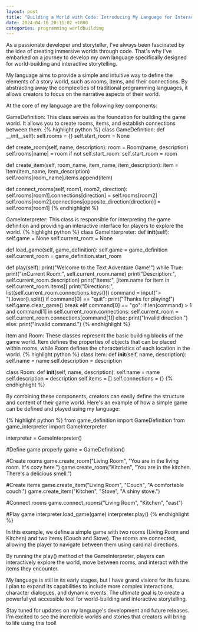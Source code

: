 ```yaml
---
layout: post 
title: "Building a World with Code: Introducing My Language for Interactive Storytelling" 
date: 2024-04-16 20:11:02 +1000 
categories: programming worldbuilding
---
```



As a passionate developer and storyteller, I've always been fascinated by the idea of creating immersive worlds through code. That's why I've embarked on a journey to develop my own language specifically designed for world-building and interactive storytelling.

My language aims to provide a simple and intuitive way to define the elements of a story world, such as rooms, items, and their connections. By abstracting away the complexities of traditional programming languages, it allows creators to focus on the narrative aspects of their world.

At the core of my language are the following key components:

GameDefinition: This class serves as the foundation for building the game world. It allows you to create rooms, items, and establish connections between them.
{% highlight python %}
class GameDefinition:
  def __init__self):
    self.rooms = {}
    self.start_room = None

  def create_room(self, name, description):
      room = Room(name, description)
      self.rooms[name] = room
      if not self.start_room:
          self.start_room = room

  def create_item(self, room_name, item_name, item_description):
      item = Item(item_name, item_description)
      self.rooms[room_name].items.append(item)

  def connect_rooms(self, room1, room2, direction):
      self.rooms[room1].connections[direction] = self.rooms[room2]
      self.rooms[room2].connections[opposite_direction(direction)] = self.rooms[room1]
{% endhighlight %}

GameInterpreter: This class is responsible for interpreting the game definition and providing an interactive interface for players to explore the world.
{% highlight python %}
class GameInterpreter:
  def __init__(self):
    self.game = None
    self.current_room = None

  def load_game(self, game_definition):
      self.game = game_definition
      self.current_room = game_definition.start_room

  def play(self):
      print("Welcome to the Text Adventure Game!")
      while True:
          print("\nCurrent Room:", self.current_room.name)
          print("Description:", self.current_room.description)
          print("Items:", [item.name for item in self.current_room.items])
          print("Directions:", list(self.current_room.connections.keys()))
          command = input("> ").lower().split()
          if command[0] == "quit":
              print("Thanks for playing!")
              self.game.clear_game()
              break
          elif command[0] == "go":
              if len(command) > 1 and command[1] in self.current_room.connections:
                  self.current_room = self.current_room.connections[command[1]]
              else:
                  print("Invalid direction.")
          else:
              print("Invalid command.")
{% endhighlight %}

Item and Room: These classes represent the basic building blocks of the game world. Item defines the properties of objects that can be placed within rooms, while Room defines the characteristics of each location in the world.
{% highlight python %}
class Item:
  def __init__(self, name, description):
    self.name = name
    self.description = description

class Room:
  def __init__(self, name, description):
    self.name = name
    self.description = description
    self.items = []
    self.connections = {}
{% endhighlight %}

By combining these components, creators can easily define the structure and content of their game world. Here's an example of how a simple game can be defined and played using my language:

{% highlight python %}
from game_definition import GameDefinition
from game_interpreter import GameInterpreter

interpreter = GameInterpreter()

#Define game properly
game = GameDefinition()

#Create rooms
game.create_room("Living Room", "You are in the living room. It's cozy here.")
game.create_room("Kitchen", "You are in the kitchen. There's a delicious smell.")

#Create items
game.create_item("Living Room", "Couch", "A comfortable couch.")
game.create_item("Kitchen", "Stove", "A shiny stove.")

#Connect rooms
game.connect_rooms("Living Room", "Kitchen", "east")

#Play game
interpreter.load_game(game)
interpreter.play()
{% endhighlight %}

In this example, we define a simple game with two rooms (Living Room and Kitchen) and two items (Couch and Stove). The rooms are connected, allowing the player to navigate between them using cardinal directions.

By running the play() method of the GameInterpreter, players can interactively explore the world, move between rooms, and interact with the items they encounter.

My language is still in its early stages, but I have grand visions for its future. I plan to expand its capabilities to include more complex interactions, character dialogues, and dynamic events. The ultimate goal is to create a powerful yet accessible tool for world-building and interactive storytelling.

Stay tuned for updates on my language's development and future releases. I'm excited to see the incredible worlds and stories that creators will bring to life using this tool!